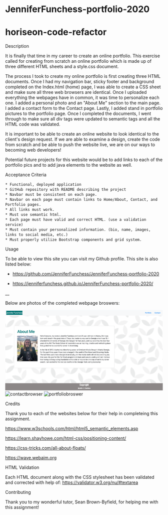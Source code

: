 # JenniferFunchess-portfolio-2020

# horiseon-code-refactor
Description

It is finally that time in my career to create an online portfolio. This exercise called for creating from scratch an online portfolio which is made up of three different HTML sheets and a style.css document. 

The process I took to create my online portfolio is first creating three HTML documents. Once I had my navigation bar, sticky footer and background completed on the Index.html (home) page, I was able to create a CSS sheet and make sure all three web browsers are identical. Once I uploaded everything the webpages have in common, it was time to personalize each one. I added a personal photo and an "About Me" section to the main page. I added a contact form to the Contact page. Lastly, I added stand in portfolio pictures to the portfolio page. Once I completed the documents, I went through to make sure all div tags were updated to semantic tags and all the HTML code was validated. 

It is important to be able to create an online website to look identical to the client's design request. If we are able to examine a design, create the code from scratch and be able to push the website live, we are on our ways to becoming web developers! 

Potential future projects for this website would be to add links to each of the portfolio pics and to add java elements to the website as well. 

Acceptance Criteria 

```
* Functional, deployed application
* GitHub repository with README describing the project
* Navbar must be consistent on each page.
* Navbar on each page must contain links to Home/About, Contact, and Portfolio pages.
* All links must work.
* Must use semantic html.
* Each page must have valid and correct HTML. (use a validation service)
* Must contain your personalized information. (bio, name, images, links to social media, etc.)
* Must properly utilize Bootstrap components and grid system.

```

Usage

To be able to view this site you can visit my Github profile. This site is also listed below:

- https://github.com/JenniferFunchess/JenniferFunchess-portfolio-2020

- https://jenniferfunchess.github.io/JenniferFunchess-portfolio-2020/

__

Below are photos of the completed webpage broswers:

![homebrowser](assets/css/images/homebrowser.png)
![contactbrowser](./assets/images/contactbroswer.png)
![portfoliobroswer](./assets/images/portfoliobrowser.png)


Credits

Thank you to each of the websites below for their help in completeing this assignment. 

https://www.w3schools.com/html/html5_semantic_elements.asp

https://learn.shayhowe.com/html-css/positioning-content/

https://css-tricks.com/all-about-floats/

https://wave.webaim.org


HTML Validation

Each HTML document along with the CSS stylesheet has been validated and corrected with help of:
https://validator.w3.org/nu/#textarea

Contributing

Thank you to my wonderful tutor, Sean Brown-Byfield, for helping me with this assignment! 